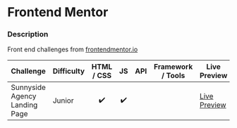 # Frontend Mentor

### Description

Front end challenges from [frontendmentor.io](http://frontendmentor.io)

| Challenge                     | Difficulty | HTML / CSS | JS  | API | Framework / Tools | Live Preview                                                                                 |
| ----------------------------- | ---------- | :--------: | :-: | :-: | :---------------: | -------------------------------------------------------------------------------------------- |
| Sunnyside Agency Landing Page | Junior     |     ✔️     | ✔️  |     |                   | [Live Preview](https://suochantsao.github.io/Frontend-Mentor/sunnyside-agency-landing-page/) |
